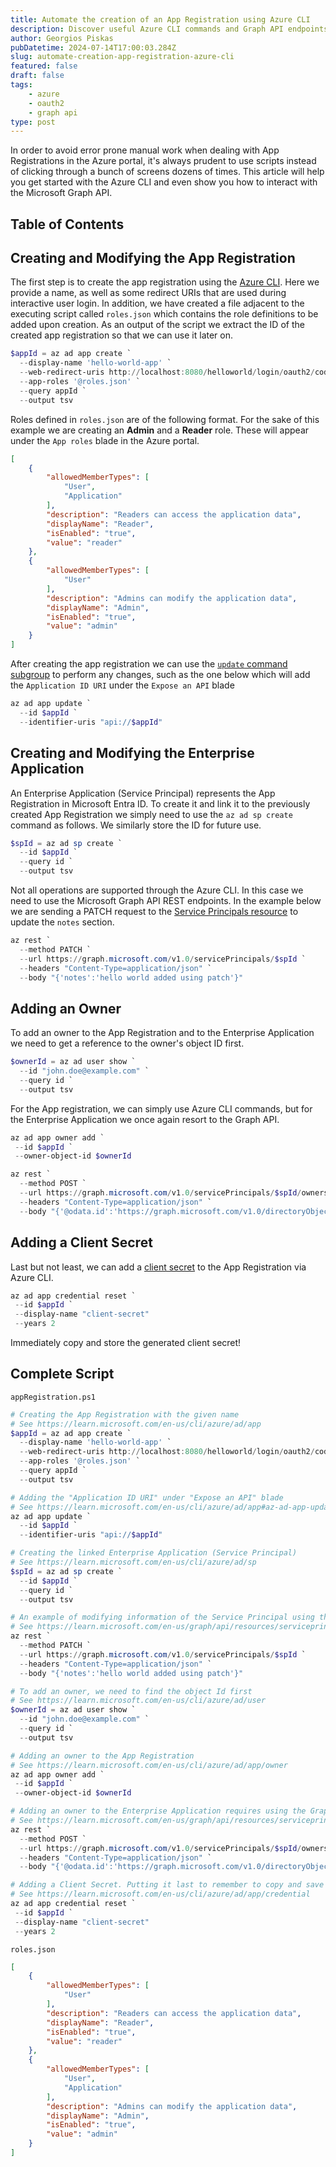 ```yaml
---
title: Automate the creation of an App Registration using Azure CLI
description: Discover useful Azure CLI commands and Graph API endpoints to automate the creation of App Registrations and Enterprise APplications on Azure.
author: Georgios Piskas
pubDatetime: 2024-07-14T17:00:03.284Z
slug: automate-creation-app-registration-azure-cli
featured: false
draft: false
tags:
    - azure
    - oauth2
    - graph api
type: post
---
```

In order to avoid error prone manual work when dealing with App Registrations in the Azure portal, it's always prudent to use scripts instead of clicking through a bunch of screens dozens of times. This article will help you get started with the Azure CLI and even show you how to interact with the Microsoft Graph API.

## Table of Contents

## Creating and Modifying the App Registration
The first step is to create the app registration using the [Azure CLI](https://learn.microsoft.com/en-us/cli/azure/ad/app). Here we provide a name, as well as some redirect URIs that are used during interactive user login. In addition, we have created a file adjacent to the executing script called `roles.json` which contains the role definitions to be added upon creation. As an output of the script we extract the ID of the created app registration so that we can use it later on.

```powershell
$appId = az ad app create `
  --display-name 'hello-world-app' `
  --web-redirect-uris http://localhost:8080/helloworld/login/oauth2/code/ https://mydomainname.com/helloworld/login/oauth2/code/ `
  --app-roles '@roles.json' `
  --query appId `
  --output tsv
```

Roles defined in `roles.json` are of the following format. For the sake of this example we are creating an **Admin** and a **Reader** role. These will appear under the `App roles` blade in the Azure portal.

```json
[
    {
        "allowedMemberTypes": [
            "User",
            "Application"
        ],
        "description": "Readers can access the application data",
        "displayName": "Reader",
        "isEnabled": "true",
        "value": "reader"
    },
    {
        "allowedMemberTypes": [
            "User"
        ],
        "description": "Admins can modify the application data",
        "displayName": "Admin",
        "isEnabled": "true",
        "value": "admin"
    }
]
```

After creating the app registration we can use the [`update` command subgroup](https://learn.microsoft.com/en-us/cli/azure/ad/app?view=azure-cli-latest#az-ad-app-update) to perform any changes, such as the one below which will add the `Application ID URI` under the `Expose an API` blade

```powershell
az ad app update `
  --id $appId `
  --identifier-uris "api://$appId"
```


## Creating and Modifying the Enterprise Application
An Enterprise Application (Service Principal) represents the App Registration in Microsoft Entra ID.
To create it and link it to the previously created App Registration we simply need to use the `az ad sp create` command as follows. We similarly store the ID for future use.

```powershell
$spId = az ad sp create `
  --id $appId `
  --query id `
  --output tsv
```

Not all operations are supported through the Azure CLI. In this case we need to use the Microsoft Graph API REST endpoints. In the example below we are sending a PATCH request to the [Service Principals resource](https://learn.microsoft.com/en-us/graph/api/resources/serviceprincipal) to update the `notes` section.


```powershell
az rest `
  --method PATCH `
  --url https://graph.microsoft.com/v1.0/servicePrincipals/$spId `
  --headers "Content-Type=application/json" `
  --body "{'notes':'hello world added using patch'}"
```

## Adding an Owner
To add an owner to the App Registration and to the Enterprise Application we need to get a reference to the owner's object ID first.

```powershell
$ownerId = az ad user show `
  --id "john.doe@example.com" `
  --query id `
  --output tsv
```

For the App registration, we can simply use Azure CLI commands, but for the Enterprise Application we once again resort to the Graph API.

```powershell
az ad app owner add `
 --id $appId `
 --owner-object-id $ownerId

az rest `
  --method POST `
  --url https://graph.microsoft.com/v1.0/servicePrincipals/$spId/owners/`$ref `
  --headers "Content-Type=application/json" `
  --body "{'@odata.id':'https://graph.microsoft.com/v1.0/directoryObjects/$ownerId'}"
```

## Adding a Client Secret
Last but not least, we can add a [client secret](https://gpiskas.com/posts/creating-non-expiring-secrets-azure-app-registration/) to the App Registration via Azure CLI.

```powershell
az ad app credential reset `
 --id $appId `
 --display-name "client-secret"
 --years 2
```

<p class="tip">Immediately copy and store the generated client secret!<p>

## Complete Script

`appRegistration.ps1`
```powershell
# Creating the App Registration with the given name
# See https://learn.microsoft.com/en-us/cli/azure/ad/app
$appId = az ad app create `
  --display-name 'hello-world-app' `
  --web-redirect-uris http://localhost:8080/helloworld/login/oauth2/code/ https://mydomainname.com/helloworld/login/oauth2/code/ `
  --app-roles '@roles.json' `
  --query appId `
  --output tsv

# Adding the "Application ID URI" under "Expose an API" blade
# See https://learn.microsoft.com/en-us/cli/azure/ad/app#az-ad-app-update
az ad app update `
  --id $appId `
  --identifier-uris "api://$appId"

# Creating the linked Enterprise Application (Service Principal)
# See https://learn.microsoft.com/en-us/cli/azure/ad/sp
$spId = az ad sp create `
  --id $appId `
  --query id `
  --output tsv

# An example of modifying information of the Service Principal using the Graph API
# See https://learn.microsoft.com/en-us/graph/api/resources/serviceprincipal
az rest `
  --method PATCH `
  --url https://graph.microsoft.com/v1.0/servicePrincipals/$spId `
  --headers "Content-Type=application/json" `
  --body "{'notes':'hello world added using patch'}"

# To add an owner, we need to find the object Id first
# See https://learn.microsoft.com/en-us/cli/azure/ad/user
$ownerId = az ad user show `
  --id "john.doe@example.com" `
  --query id `
  --output tsv

# Adding an owner to the App Registration
# See https://learn.microsoft.com/en-us/cli/azure/ad/app/owner
az ad app owner add `
 --id $appId `
 --owner-object-id $ownerId

# Adding an owner to the Enterprise Application requires using the Graph API
# See https://learn.microsoft.com/en-us/graph/api/resources/serviceprincipal
az rest `
  --method POST `
  --url https://graph.microsoft.com/v1.0/servicePrincipals/$spId/owners/`$ref `
  --headers "Content-Type=application/json" `
  --body "{'@odata.id':'https://graph.microsoft.com/v1.0/directoryObjects/$ownerId'}"

# Adding a Client Secret. Putting it last to remember to copy and save the output password!
# See https://learn.microsoft.com/en-us/cli/azure/ad/app/credential
az ad app credential reset `
 --id $appId `
 --display-name "client-secret"
 --years 2
```

`roles.json`
```json
[
    {
        "allowedMemberTypes": [
            "User"
        ],
        "description": "Readers can access the application data",
        "displayName": "Reader",
        "isEnabled": "true",
        "value": "reader"
    },
    {
        "allowedMemberTypes": [
            "User",
            "Application"
        ],
        "description": "Admins can modify the application data",
        "displayName": "Admin",
        "isEnabled": "true",
        "value": "admin"
    }
]
```